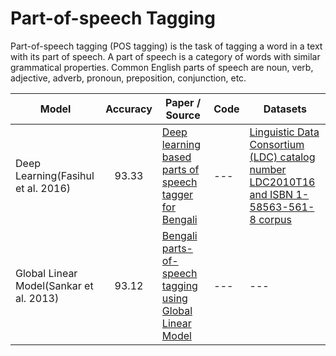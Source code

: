 
# Part-of-speech Tagging
Part-of-speech tagging (POS tagging) is the task of tagging a word in a text with its part of speech.
A part of speech is a category of words with similar grammatical properties. Common English
parts of speech are noun, verb, adjective, adverb, pronoun, preposition, conjunction, etc.

| Model           | Accuracy  |  Paper / Source | Code | Datasets|
| ------------- | :-----:| --- | --- | --- |
| Deep Learning(Fasihul et al. 2016) | 93.33 | [Deep learning based parts of speech tagger for Bengali](https://ieeexplore.ieee.org/abstract/document/7760098) | --- | [Linguistic Data Consortium (LDC) catalog number LDC2010T16 and ISBN 1-58563-561-8 corpus](https://catalog.ldc.upenn.edu/LDC2010T16)
| Global Linear Model(Sankar et al. 2013) | 93.12 | [Bengali parts-of-speech tagging using Global Linear Model](https://ieeexplore.ieee.org/abstract/document/6726132) | --- | --- | 
